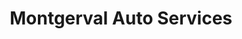 ---
title: "Montgerval Auto Services"
url: /la-meziere/montgerval-auto-services/
shop: réparation de voitures
---